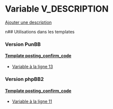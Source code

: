 # Variable V_DESCRIPTION
[Ajouter une description](https://fa-tvars.appspot.com/V_DESCRIPTION)

n## Utilisations dans les templates

### Version PunBB

#### [Template posting_confirm_code](punbb/posting_confirm_code.md)
* [Variable à la ligne 13](../punbb/posting_confirm_code.tpl#L13)

### Version phpBB2

#### [Template posting_confirm_code](subsilver/posting_confirm_code.md)
* [Variable à la ligne 11](../subsilver/posting_confirm_code.tpl#L11)